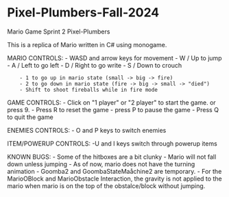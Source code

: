 # Pixel-Plumbers-Fall-2024

Mario Game 
Sprint 2
Pixel-Plumbers

This is a replica of Mario written in C# using monogame. 

MARIO CONTROLS:
    - WASD and arrow keys for movement
        - W / Up to jump
        - A / Left to go left
        - D / Right to go write
        - S / Down to crouch

        - 1 to go up in mario state (small -> big -> fire)
        - 2 to go down in mario state (fire -> big -> small -> "died")
        - Shift to shoot fireballs while in fire mode

GAME CONTROLS:
     - Click on "1 player" or "2 player" to start the game. or press 9.
     - Press R to reset the game
     - press P to pause the game
     - Press Q to quit the game

ENEMIES CONTROLS:
    - O and P keys to switch enemies


ITEM/POWERUP CONTROLS:
    -U and I keys switch through powerup items

KNOWN BUGS:
    - Some of the hitboxes are a bit clunky
    - Mario will not fall down unless jumping
    - As of now, mario does not have the turning animation
    - Goomba2 and GoombaStateMaåchine2 are temporary.
    - For the MarioOBlock and MarioObstacle Interaction, the gravity is not applied to the mario when mario is on the top of the obstalce/block without jumping.